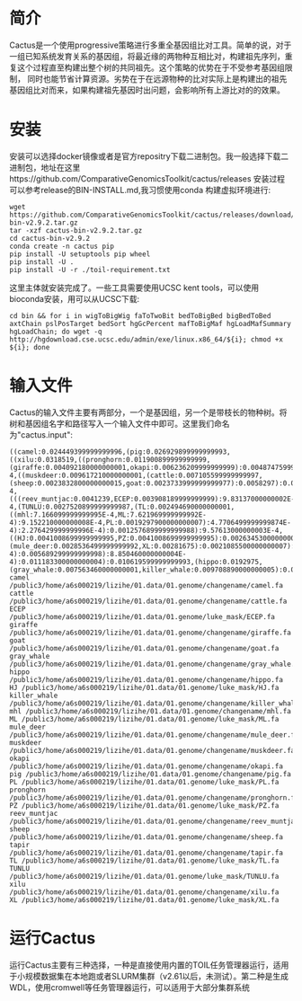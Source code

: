 # 简介
Cactus是一个使用progressive策略进行多重全基因组比对工具。简单的说，对于一组已知系统发育关系的基因组，将最近缘的两物种互相比对，构建祖先序列，重复这个过程直至构建出整个树的共同祖先。这个策略的优势在于不受参考基因组限制， 同时也能节省计算资源。劣势在于在远源物种的比对实际上是构建出的祖先基因组比对而来，如果构建祖先基因时出问题，会影响所有上游比对的的效果。
# 安装
安装可以选择docker镜像或者是官方repositry下载二进制包。我一般选择下载二进制包，地址在这里https://github.com/ComparativeGenomicsToolkit/cactus/releases
安装过程可以参考release的BIN-INSTALL.md,我习惯使用conda 构建虚拟环境进行:
```
wget https://github.com/ComparativeGenomicsToolkit/cactus/releases/download/v2.9.2/cactus-bin-v2.9.2.tar.gz
tar -xzf cactus-bin-v2.9.2.tar.gz
cd cactus-bin-v2.9.2
conda create -n cactus pip
pip install -U setuptools pip wheel
pip install -U .
pip install -U -r ./toil-requirement.txt
```
这里主体就安装完成了。一些工具需要使用UCSC kent tools，可以使用bioconda安装，用可以从UCSC下载:
```
cd bin && for i in wigToBigWig faToTwoBit bedToBigBed bigBedToBed axtChain pslPosTarget bedSort hgGcPercent mafToBigMaf hgLoadMafSummary hgLoadChain; do wget -q http://hgdownload.cse.ucsc.edu/admin/exe/linux.x86_64/${i}; chmod +x ${i}; done
```


# 输入文件
Cactus的输入文件主要有两部分，一个是基因组，另一个是带枝长的物种树。将树和基因组名字和路径写入一个输入文件中即可。这里我们命名为"cactus.input":
```
((camel:0.024449399999999996,(pig:0.026929899999999993,((xilu:0.0318519,((pronghorn:0.011900899999999999,(giraffe:0.004092180000000001,okapi:0.006236209999999999):0.004874759999999999):7.061509999999986E-4,((muskdeer:0.009617210000000001,(cattle:0.007105599999999997,(sheep:0.0023832800000000015,goat:0.0023733999999999977):0.0058297):0.0019783300000000004):9.002019999999993E-4,(((reev_muntjac:0.0041239,ECEP:0.003908189999999999):9.83137000000002E-4,(TUNLU:0.0027520899999999987,(TL:0.002494690000000001,((mhl:7.166099999999995E-4,ML:7.621969999999992E-4):9.152210000000008E-4,PL:0.0019297900000000007):4.7706499999999874E-4):2.276429999999996E-4):0.0012576899999999988):9.57613000000003E-4,((HJ:0.0041008699999999995,PZ:0.0041008699999999995):0.002634530000000003,(mule_deer:0.0028536499999999992,XL:0.00281675):0.0021085500000000007):9.272520000000034E-4):0.005689299999999998):8.850460000000004E-4):0.011183300000000004):0.010619599999999993,(hippo:0.0192975,(gray_whale:0.007563460000000001,killer_whale:0.009708890000000005):0.010820759999999999):0.002187310000000005):0.004391329999999999):0.0033151899999999956):0.0162236,tapir:0.0162236);
camel /public3/home/a6s000219/lizihe/01.data/01.genome/changename/camel.fa
cattle /public3/home/a6s000219/lizihe/01.data/01.genome/changename/cattle.fa
ECEP /public3/home/a6s000219/lizihe/01.data/01.genome/luke_mask/ECEP.fa
giraffe /public3/home/a6s000219/lizihe/01.data/01.genome/changename/giraffe.fa
goat /public3/home/a6s000219/lizihe/01.data/01.genome/changename/goat.fa
gray_whale /public3/home/a6s000219/lizihe/01.data/01.genome/changename/gray_whale.fa
hippo /public3/home/a6s000219/lizihe/01.data/01.genome/changename/hippo.fa
HJ /public3/home/a6s000219/lizihe/01.data/01.genome/luke_mask/HJ.fa
killer_whale /public3/home/a6s000219/lizihe/01.data/01.genome/changename/killer_whale.fa
mhl /public3/home/a6s000219/lizihe/01.data/01.genome/changename/mhl.fa
ML /public3/home/a6s000219/lizihe/01.data/01.genome/luke_mask/ML.fa
mule_deer /public3/home/a6s000219/lizihe/01.data/01.genome/changename/mule_deer.fa
muskdeer /public3/home/a6s000219/lizihe/01.data/01.genome/changename/muskdeer.fa
okapi /public3/home/a6s000219/lizihe/01.data/01.genome/changename/okapi.fa
pig /public3/home/a6s000219/lizihe/01.data/01.genome/changename/pig.fa
PL /public3/home/a6s000219/lizihe/01.data/01.genome/luke_mask/PL.fa
pronghorn /public3/home/a6s000219/lizihe/01.data/01.genome/changename/pronghorn.fa
PZ /public3/home/a6s000219/lizihe/01.data/01.genome/luke_mask/PZ.fa
reev_muntjac /public3/home/a6s000219/lizihe/01.data/01.genome/changename/reev_muntjac.fa
sheep /public3/home/a6s000219/lizihe/01.data/01.genome/changename/sheep.fa
tapir /public3/home/a6s000219/lizihe/01.data/01.genome/changename/tapir.fa
TL /public3/home/a6s000219/lizihe/01.data/01.genome/luke_mask/TL.fa
TUNLU /public3/home/a6s000219/lizihe/01.data/01.genome/luke_mask/TUNLU.fa
xilu /public3/home/a6s000219/lizihe/01.data/01.genome/changename/xilu.fa
XL /public3/home/a6s000219/lizihe/01.data/01.genome/luke_mask/XL.fa
```
# 运行Cactus
运行Cactus主要有三种选择，一种是直接使用内置的TOIL任务管理器运行，适用于小规模数据集在本地跑或者SLURM集群（v2.61以后，未测试）。第二种是生成WDL，使用cromwell等任务管理器运行，可以适用于大部分集群系统
